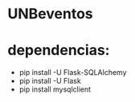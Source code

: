 # UNBeventos
# dependencias:

- pip install -U Flask-SQLAlchemy
- pip install -U Flask
- pip install mysqlclient